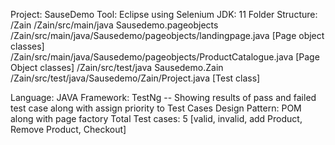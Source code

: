 Project: SauseDemo
Tool: Eclipse using Selenium
JDK: 11
Folder Structure:
/Zain
/Zain/src/main/java
Sausedemo.pageobjects
/Zain/src/main/java/Sausedemo/pageobjects/landingpage.java [Page object classes]
/Zain/src/main/java/Sausedemo/pageobjects/ProductCatalogue.java [Page Object classes]
/Zain/src/test/java
Sausedemo.Zain
/Zain/src/test/java/Sausedemo/Zain/Project.java [Test class]

Language: JAVA
Framework: TestNg -- Showing results of pass and failed test case along with assign priority to Test Cases
Design Pattern: POM along with page factory
Total Test cases: 5 [valid, invalid, add Product, Remove Product, Checkout]

